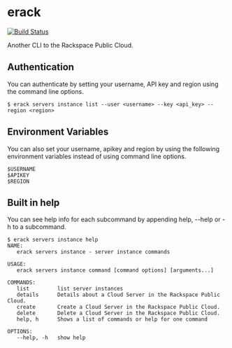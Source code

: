 # erack
[![Build Status](http://104.130.11.192:8080/buildStatus/icon?job=test1)](http://104.130.11.192:8080/job/test1/)

Another CLI to the Rackspace Public Cloud.

## Authentication
You can authenticate by setting your username, API key and region using the command line options.
```
$ erack servers instance list --user <username> --key <api_key> --region <region>
```

## Environment Variables
You can also set your username, apikey and region by using the following environment variables instead of using command line options.
```
$USERNAME
$APIKEY
$REGION
```

## Built in help
You can see help info for each subcommand by appending help, --help or -h to a subcommand.
```
$ erack servers instance help
NAME:
   erack servers instance - server instance commands

USAGE:
   erack servers instance command [command options] [arguments...]

COMMANDS:
   list         list server instances
   details      Details about a Cloud Server in the Rackspace Public Cloud.
   create       Create a Cloud Server in the Rackspace Public Cloud.
   delete       Delete a Cloud Server in the Rackspace Public Cloud.
   help, h      Shows a list of commands or help for one command

OPTIONS:
   --help, -h   show help
```
